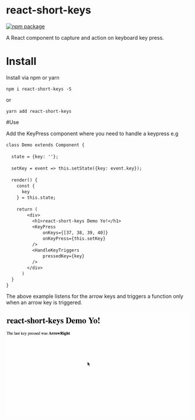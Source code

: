 # react-short-keys

[![npm package][npm-badge]][npm]

A React component to capture and action on keyboard key press.

# Install

Install via npm or yarn

```
npm i react-short-keys -S
```
or

```
yarn add react-short-keys
```

#Use

Add the KeyPress component where you need to handle a keypress e.g

```
class Demo extends Component {

  state = {key: ''};

  setKey = event => this.setState({key: event.key});

  render() {
    const {
      key
    } = this.state;

    return (
        <div>
          <h1>react-short-keys Demo Yo!</h1>
          <KeyPress
              onKeys={[37, 38, 39, 40]}
              onKeyPress={this.setKey}
          />
          <HandleKeyTriggers
              pressedKey={key}
          />
        </div>
      )
  }
}
```

The above example listens for the arrow keys and triggers a function only when an arrow key is triggered.

![alt text](keypress.gif)

[npm-badge]: https://img.shields.io/npm/v/npm-package.png?style=flat-square
[npm]: https://www.npmjs.org/package/react-short-keys

